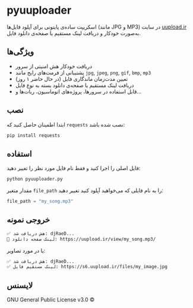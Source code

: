 # pyuuploader

اسکریپت ساده‌ی پایتونی برای آپلود فایل‌ها (مانند JPG و MP3) در سایت [uupload.ir](https://uupload.ir) به‌صورت خودکار و دریافت لینک مستقیم یا صفحه‌ی دانلود فایل.


## ویژگی‌ها

- دریافت خودکار هش امنیتی از سرور
- پشتیبانی از فرمت‌های رایج مانند `jpg`, `jpeg`, `png`, `gif`, `bmp`, `mp3`
- تعیین مدت‌زمان ماندگاری فایل (در حال حاضر ۱ روز)
- دریافت لینک مستقیم یا صفحه‌ی دانلود بسته به نوع فایل
- قابل استفاده در سرورها، پروژه‌های اتوماسیون، ربات‌ها و...

## نصب

ابتدا اطمینان حاصل کنید که `requests` نصب شده باشد:

```bash
pip install requests
```

## استفاده

فایل اصلی را اجرا کنید و فقط نام فایل مورد نظر را تغییر دهید:

```python
python pyuuploader.py
```

مقدار متغیر `file_path` را به نام فایلی که می‌خواهید آپلود کنید تغییر دهید:

```python
file_path = "my_song.mp3"
```

## خروجی نمونه

```bash
✅ هش دریافت شد: djRaeD...
📌 لینک صفحه دانلود: https://uupload.ir/view/my_song.mp3/
```

یا در مورد تصاویر:

```bash
✅ هش دریافت شد: djRaeD...
✅ لینک مستقیم فایل: https://s6.uupload.ir/files/my_image.jpg
```

## لایسنس

GNU General Public License v3.0 ©
